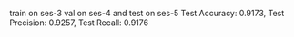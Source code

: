 train on ses-3 val on ses-4 and test on ses-5
Test Accuracy: 0.9173, Test Precision: 0.9257, Test Recall: 0.9176
